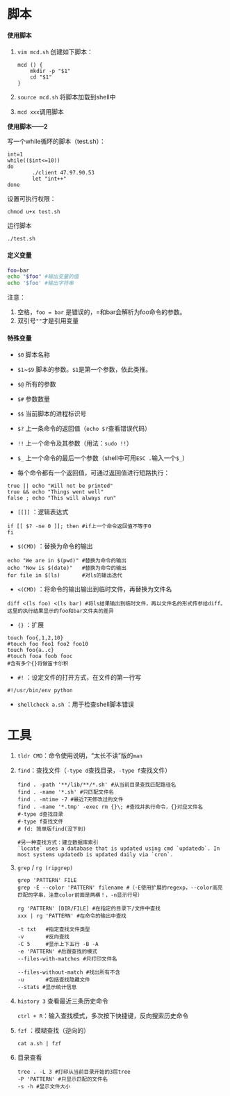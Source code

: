 # 脚本

#### 使用脚本

1. `vim mcd.sh` 创建如下脚本：

   ```
   mcd () {
       mkdir -p "$1"
       cd "$1"
   }
   ```

2. `source mcd.sh` 将脚本加载到shell中
3. `mcd xxx`调用脚本



**使用脚本——2**

写一个while循环的脚本（test.sh）：

```shell
int=1
while(($int<=10))
do
        ./client 47.97.90.53
        let "int++"
done
```

设置可执行权限：

```
chmod u+x test.sh
```

运行脚本

```
./test.sh
```





#### 定义变量

```bash
foo=bar
echo "$foo" #输出变量的值
echo '$foo' #输出字符串
```

注意：

1. 空格，`foo = bar` 是错误的，=和bar会解析为foo命令的参数。
2. 双引号`""`才是引用变量



#### 特殊变量

- `$0` 脚本名称
- `$1`~`$9` 脚本的参数。`$1`是第一个参数，依此类推。
- `$@` 所有的参数
- `$#` 参数数量
- `$$` 当前脚本的进程标识号
- `$?` 上一条命令的返回值（`echo $?`查看错误代码）
- `!!` 上一个命令及其参数（用法：`sudo !!`）
- `$_` 上一个命令的最后一个参数（shell中可用`ESC .`输入一个`$_`）

- 每个命令都有一个返回值，可通过返回值进行短路执行：

```shell
true || echo "Will not be printed"
true && echo "Things went well"
false ; echo "This will always run"
```

- `[[]]` ：逻辑表达式

```shell
if [[ $? -ne 0 ]]; then #if上一个命令返回值不等于0
fi
```



- `$(CMD)` ：替换为命令的输出

```shell
echo "We are in $(pwd)" #替换为命令的输出
echo "Now is $(date)"	#替换为命令的输出
for file in $(ls)		#对ls的输出迭代
```

- `<(CMD)` ：将命令的输出输出到临时文件，再替换为文件名

```shell
diff <(ls foo) <(ls bar) #将ls结果输出到临时文件，再以文件名的形式传参给diff。这里的执行结果显示的foo和bar文件夹的差异
```



- `{}` ：扩展

```shell
touch foo{,1,2,10}
#touch foo foo1 foo2 foo10
touch foo{a..c}
#touch fooa foob fooc
#含有多个{}将做笛卡尔积
```



- `#!` ：设定文件的打开方式，在文件的第一行写

```
#!/usr/bin/env python
```



- `shellcheck a.sh` ：用于检查shell脚本错误









# 工具

1. `tldr CMD`：命令使用说明，“太长不读”版的`man`

2. `find`：查找文件（`-type d`查找目录，`-type f`查找文件）

   ```shell
   find . -path '**/lib/**/*.sh' #从当前目录查找匹配路径名
   find . -name '*.sh' #只匹配文件名
   find . -mtime -7	#最近7天修改过的文件
   find . -name '*.tmp' -exec rm {}\; #查找并执行命令，{}对应文件名
   #-type d查找目录
   #-type f查找文件
   # fd: 简单版find(没下到)
   ```

   ```shell
   #另一种查找方式：建立数据库索引
   `locate` uses a database that is updated using cmd `updatedb`. In most systems updatedb is updated daily via `cron`. 
   ```

3. `grep` / `rg (ripgrep)`

   ```shell
   grep 'PATTERN' FILE
   grep -E --color 'PATTERN' filename #（-E使用扩展的regexp，--color高亮匹配的字串，注意color前面是两横！，-n显示行号）
    
   rg 'PATTERN' [DIR/FILE] #在指定的目录下/文件中查找
   xxx | rg 'PATTERN' #在命令的输出中查找
   
   -t txt 	#指定查找文件类型
   -v 		#反向查找
   -C 5 	#显示上下五行 -B -A 
   -e 'PATTERN' #后跟查找的模式
   --files-with-matches #只打印文件名
   
   --files-without-match #找出所有不含
   -u 		#包括查找隐藏文件
   --stats #显示统计信息
   ```

4. `history 3` 查看最近三条历史命令

   `ctrl + R`：输入查找模式，多次按下快捷键，反向搜索历史命令

5. `fzf` ：模糊查找（逆向的）

   ```
   cat a.sh | fzf
   ```

6. 目录查看

   ```shell
   tree . -L 3 #打印从当前目录开始的3层tree
   -P 'PATTERN' #只显示匹配的文件名
   -s -h #显示文件大小
   ```